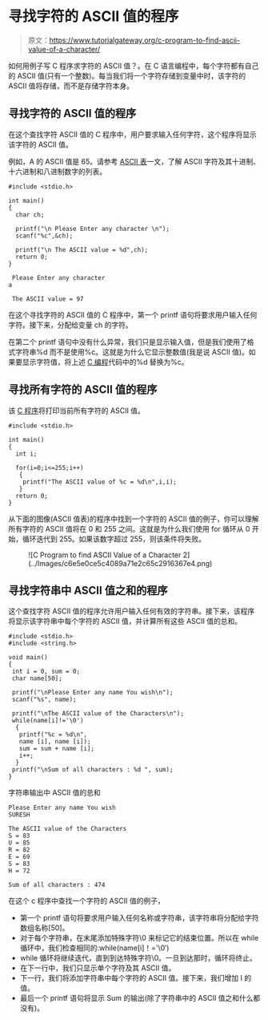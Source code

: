 # 寻找字符的 ASCII 值的程序

> 原文：<https://www.tutorialgateway.org/c-program-to-find-ascii-value-of-a-character/>

如何用例子写 C 程序求字符的 ASCII 值？。在 C 语言编程中，每个字符都有自己的 ASCII 值(只有一个整数)。每当我们将一个字符存储到变量中时，该字符的 ASCII 值将存储，而不是存储字符本身。

## 寻找字符的 ASCII 值的程序

在这个查找字符 ASCII 值的 C 程序中，用户要求输入任何字符，这个程序将显示该字符的 ASCII 值。

例如，A 的 ASCII 值是 65。请参考 [ASCII 表](https://www.tutorialgateway.org/ascii-table/)一文，了解 ASCII 字符及其十进制、十六进制和八进制数字的列表。

```
#include <stdio.h>

int main()
{
  char ch;

  printf("\n Please Enter any character \n");
  scanf("%c",&ch);

  printf("\n The ASCII value = %d",ch);
  return 0;
}
```

```
 Please Enter any character 
a

 The ASCII value = 97
```

在这个寻找字符的 ASCII 值的 C 程序中，第一个 printf 语句将要求用户输入任何字符。接下来，分配给变量 ch 的字符。

在第二个 printf 语句中没有什么异常，我们只是显示输入值，但是我们使用了格式字符串%d 而不是使用%c。这就是为什么它显示整数值(我是说 ASCII 值)。如果要显示字符值，将上述 [C 编程](https://www.tutorialgateway.org/c-programming/)代码中的%d 替换为%c。

## 寻找所有字符的 ASCII 值的程序

该 [C 程序](https://www.tutorialgateway.org/c-programming-examples/)将打印当前所有字符的 ASCII 值。

```
#include <stdio.h>

int main()
{
  int i;

  for(i=0;i<=255;i++)
   {
    printf("The ASCII value of %c = %d\n",i,i);
   }
  return 0;
}
```

从下面的图像(ASCII 值表)的程序中找到一个字符的 ASCII 值的例子，你可以理解所有字符的 ASCII 值将在 0 和 255 之间。这就是为什么我们使用 for 循环从 0 开始，循环迭代到 255。如果该数字超过 255，则该条件将失败。

<figure class="wp-block-image">![C Program to find ASCII Value of a Character 2](../Images/c6e5e0ce5c4089a71e2c65c2916367e4.png)</figure>

## 寻找字符串中 ASCII 值之和的程序

这个查找字符 ASCII 值的程序允许用户输入任何有效的字符串。接下来，该程序将显示该字符串中每个字符的 ASCII 值，并计算所有这些 ASCII 值的总和。

```
#include <stdio.h> 
#include <string.h> 

void main()
{
 int i = 0, sum = 0;
 char name[50];

 printf("\nPlease Enter any name You wish\n");
 scanf("%s", name);

 printf("\nThe ASCII value of the Characters\n");
 while(name[i]!='\0')
  {
   printf("%c = %d\n",
   name [i], name [i]);
   sum = sum + name [i];
   i++;
  }
 printf("\nSum of all characters : %d ", sum);
}
```

字符串输出中 ASCII 值的总和

```
Please Enter any name You wish
SURESH

The ASCII value of the Characters
S = 83
U = 85
R = 82
E = 69
S = 83
H = 72

Sum of all characters : 474
```

在这个 c 程序中查找一个字符的 ASCII 值的例子，

*   第一个 printf 语句将要求用户输入任何名称或字符串，该字符串将分配给字符数组名称[50]。
*   对于每个字符串，在末尾添加特殊字符\0 来标记它的结束位置。所以在 while 循环中，我们检查相同的:while(name[i]！='\0′)
*   while 循环将继续迭代，直到到达特殊字符\0。一旦到达那时，循环将终止。
*   在下一行中，我们只显示单个字符及其 ASCII 值。
*   下一行，我们将添加字符串中每个字符的 ASCII 值。接下来，我们增加 I 的值。
*   最后一个 printf 语句将显示 Sum 的输出(除了字符串中的 ASCII 值之和什么都没有)。